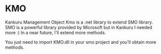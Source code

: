 # KMO
Kankuru Management Object
Kmo is a .net library to extend SMO library. 
SMO is a powerful library provided by Microsoft but in Kankuru I needed more :)
In a near future, I'll extend more methods.

You just need to import KMO.dll in your smo project and you'll obtain more methods.